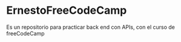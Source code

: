 # ErnestoFreeCodeCamp
Es un repositorio para practicar back end con APIs, con el curso de freeCodeCamp
